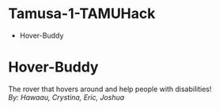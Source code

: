 # Tamusa-1-TAMUHack
- Hover-Buddy
<h1> Hover-Buddy </h1>

<p> The rover that hovers around and help people with disabilities! 
<br>    <!-- Line Break -->
<i> By: Hawaau, Crystina, Eric, Joshua </i>
</p>